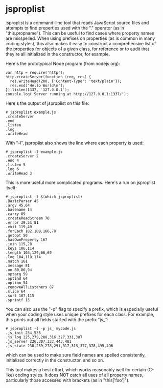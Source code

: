 # jsproplist

jsproplist is a command-line tool that reads JavaScript source files and
attempts to find properties used with the "." operator (as in "this.propname").
This can be useful to find cases where property names are misspelled.  When
using prefixes on properties (as is common in many coding styles), this also
makes it easy to construct a comprehensive list of the properties for objects
of a given class, for reference or to audit that they're all initialized in the
constructor, for example.

Here's the prototypical Node program (from nodejs.org):

    var http = require('http');
    http.createServer(function (req, res) {
      res.writeHead(200, {'Content-Type': 'text/plain'});
      res.end('Hello World\n');
    }).listen(1337, '127.0.0.1');
    console.log('Server running at http://127.0.0.1:1337/');

Here's the output of jsproplist on this file:

    # jsproplist example.js
    .createServer
    .end
    .listen
    .log
    .writeHead

With "-l", jsproplist also shows the line where each property is used:

    # jsproplist -l example.js
    .createServer 2
    .end 4
    .listen 5
    .log 6
    .writeHead 3

This is more useful more complicated programs.  Here's a run on jsproplist
itself:

    # jsproplist -l $(which jsproplist)
    .BasicParser 45
    .argv 45,64
    .basename 14
    .carry 89
    .createReadStream 78
    .error 39,51,81
    .exit 119,40
    .forEach 102,108,166,70
    .getopt 50
    .hasOwnProperty 167
    .join 115,28
    .keys 106,114
    .length 103,129,66,69
    .log 104,110,114
    .match 161
    .message 81
    .on 80,86,94
    .optarg 59
    .optind 64
    .option 54
    .removeAllListeners 87
    .slice 64
    .sort 107,115
    .sprintf 15

You can also use the "-p" flag to specify a prefix, which is especially useful
when your coding style uses unique prefixes for each class.  For example, this
prints out all fields started with the prefix "js_":

    # jsproplist -l -p js_ mycode.js
    .js_init 234,535
    .js_log 225,279,288,316,327,331,387
    .js_server 226,307,333,443,481
    .js_state 230,259,278,291,317,318,377,378,495,496

which can be used to make sure field names are spelled consistently,
initialized correctly in the constructor, and so on.

This tool makes a best effort, which works reasonably well for certain (C-like)
coding styles.  It does NOT catch all uses of all property names, particularly
those accessed with brackets (as in "this\['foo'\]").

